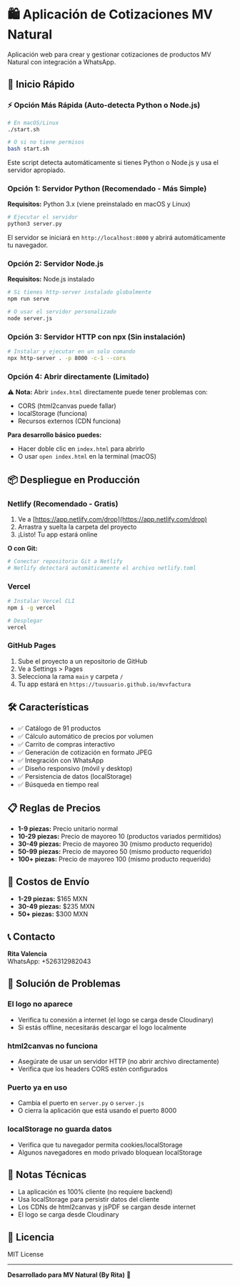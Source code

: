 # 🛍️ Aplicación de Cotizaciones MV Natural

Aplicación web para crear y gestionar cotizaciones de productos MV Natural con integración a WhatsApp.

## 🚀 Inicio Rápido

### ⚡ Opción Más Rápida (Auto-detecta Python o Node.js)

```bash
# En macOS/Linux
./start.sh

# O si no tiene permisos
bash start.sh
```

Este script detecta automáticamente si tienes Python o Node.js y usa el servidor apropiado.

### Opción 1: Servidor Python (Recomendado - Más Simple)

**Requisitos:** Python 3.x (viene preinstalado en macOS y Linux)

```bash
# Ejecutar el servidor
python3 server.py
```

El servidor se iniciará en `http://localhost:8000` y abrirá automáticamente tu navegador.

### Opción 2: Servidor Node.js

**Requisitos:** Node.js instalado

```bash
# Si tienes http-server instalado globalmente
npm run serve

# O usar el servidor personalizado
node server.js
```

### Opción 3: Servidor HTTP con npx (Sin instalación)

```bash
# Instalar y ejecutar en un solo comando
npx http-server . -p 8000 -c-1 --cors
```

### Opción 4: Abrir directamente (Limitado)

⚠️ **Nota:** Abrir `index.html` directamente puede tener problemas con:
- CORS (html2canvas puede fallar)
- localStorage (funciona)
- Recursos externos (CDN funciona)

**Para desarrollo básico puedes:**
- Hacer doble clic en `index.html` para abrirlo
- O usar `open index.html` en la terminal (macOS)

## 📦 Despliegue en Producción

### Netlify (Recomendado - Gratis)

1. Ve a [https://app.netlify.com/drop](https://app.netlify.com/drop)
2. Arrastra y suelta la carpeta del proyecto
3. ¡Listo! Tu app estará online

**O con Git:**
```bash
# Conectar repositorio Git a Netlify
# Netlify detectará automáticamente el archivo netlify.toml
```

### Vercel

```bash
# Instalar Vercel CLI
npm i -g vercel

# Desplegar
vercel
```

### GitHub Pages

1. Sube el proyecto a un repositorio de GitHub
2. Ve a Settings > Pages
3. Selecciona la rama `main` y carpeta `/`
4. Tu app estará en `https://tuusuario.github.io/mvvfactura`

## 🛠️ Características

- ✅ Catálogo de 91 productos
- ✅ Cálculo automático de precios por volumen
- ✅ Carrito de compras interactivo
- ✅ Generación de cotización en formato JPEG
- ✅ Integración con WhatsApp
- ✅ Diseño responsivo (móvil y desktop)
- ✅ Persistencia de datos (localStorage)
- ✅ Búsqueda en tiempo real

## 📋 Reglas de Precios

- **1-9 piezas:** Precio unitario normal
- **10-29 piezas:** Precio de mayoreo 10 (productos variados permitidos)
- **30-49 piezas:** Precio de mayoreo 30 (mismo producto requerido)
- **50-99 piezas:** Precio de mayoreo 50 (mismo producto requerido)
- **100+ piezas:** Precio de mayoreo 100 (mismo producto requerido)

## 🚚 Costos de Envío

- **1-29 piezas:** $165 MXN
- **30-49 piezas:** $235 MXN
- **50+ piezas:** $300 MXN

## 📞 Contacto

**Rita Valencia**  
WhatsApp: +526312982043

## 🐛 Solución de Problemas

### El logo no aparece
- Verifica tu conexión a internet (el logo se carga desde Cloudinary)
- Si estás offline, necesitarás descargar el logo localmente

### html2canvas no funciona
- Asegúrate de usar un servidor HTTP (no abrir archivo directamente)
- Verifica que los headers CORS estén configurados

### Puerto ya en uso
- Cambia el puerto en `server.py` o `server.js`
- O cierra la aplicación que está usando el puerto 8000

### localStorage no guarda datos
- Verifica que tu navegador permita cookies/localStorage
- Algunos navegadores en modo privado bloquean localStorage

## 📝 Notas Técnicas

- La aplicación es 100% cliente (no requiere backend)
- Usa localStorage para persistir datos del cliente
- Los CDNs de html2canvas y jsPDF se cargan desde internet
- El logo se carga desde Cloudinary

## 📄 Licencia

MIT License

---

**Desarrollado para MV Natural (By Rita)** 🌿

